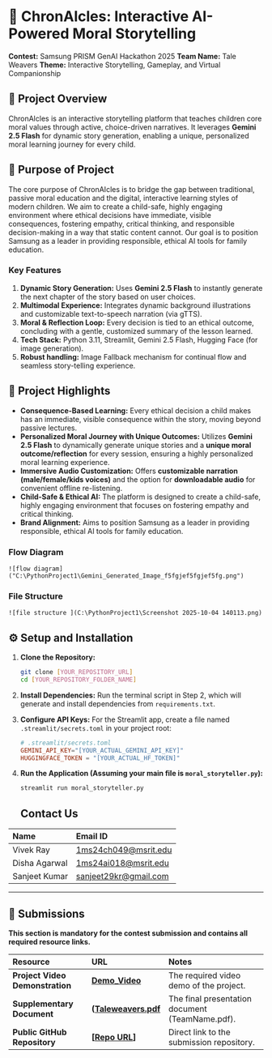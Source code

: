 # 🌳 ChronAlcles: Interactive AI-Powered Moral Storytelling

**Contest:** Samsung PRISM GenAI Hackathon 2025
**Team Name:** Tale Weavers
**Theme:** Interactive Storytelling, Gameplay, and Virtual Companionship

## 📜 Project Overview
ChronAlcles is an interactive storytelling platform that teaches children core moral values through active, choice-driven narratives. It leverages **Gemini 2.5 Flash** for dynamic story generation, enabling a unique, personalized moral learning journey for every child.

## 🎯 Purpose of Project
The core purpose of ChronAIcles is to bridge the gap between traditional, passive moral education and the digital, interactive learning styles of modern children. We aim to create a child-safe, highly engaging environment where ethical decisions have immediate, visible consequences, fostering empathy, critical thinking, and responsible decision-making in a way that static content cannot. Our goal is to position Samsung as a leader in providing responsible, ethical AI tools for family education.

### Key Features
1.  **Dynamic Story Generation:** Uses **Gemini 2.5 Flash** to instantly generate the next chapter of the story based on user choices.
2.  **Multimodal Experience:** Integrates dynamic background illustrations and customizable text-to-speech narration (via gTTS).
3.  **Moral & Reflection Loop:** Every decision is tied to an ethical outcome, concluding with a gentle, customized summary of the lesson learned.
4.  **Tech Stack:** Python 3.11, Streamlit, Gemini 2.5 Flash, Hugging Face (for image generation).
5.  **Robust handling:** Image Fallback mechanism for continual flow and seamless story-telling experience.

## 🚀 Project Highlights
- **Consequence-Based Learning:** Every ethical decision a child makes has an immediate, visible consequence within the story, moving beyond passive lectures.
- **Personalized Moral Journey with Unique Outcomes:** Utilizes **Gemini 2.5 Flash** to dynamically generate unique stories and a **unique moral outcome/reflection** for every session, ensuring a highly personalized moral learning experience.
- **Immersive Audio Customization:** Offers **customizable narration (male/female/kids voices)** and the option for **downloadable audio** for convenient offline re-listening.
- **Child-Safe & Ethical AI:** The platform is designed to create a child-safe, highly engaging environment that focuses on fostering empathy and critical thinking.
- **Brand Alignment:** Aims to position Samsung as a leader in providing responsible, ethical AI tools for family education.


### Flow Diagram
    ![flow diagram]("C:\PythonProject1\Gemini_Generated_Image_f5fgjef5fgjef5fg.png")

### File Structure 
    ![file structure ](C:\PythonProject1\Screenshot 2025-10-04 140113.png)




## ⚙️ Setup and Installation

1.  **Clone the Repository:**
    ```bash
    git clone [YOUR_REPOSITORY_URL]
    cd [YOUR_REPOSITORY_FOLDER_NAME]
    ```

2.  **Install Dependencies:** Run the terminal script in Step 2, which will generate and install dependencies from `requirements.txt`.

3.  **Configure API Keys:** For the Streamlit app, create a file named `.streamlit/secrets.toml` in your project root:
    ```toml
    # .streamlit/secrets.toml
    GEMINI_API_KEY="[YOUR_ACTUAL_GEMINI_API_KEY]"
    HUGGINGFACE_TOKEN = "[YOUR_ACTUAL_HF_TOKEN]"
    ```

4.  **Run the Application (Assuming your main file is `moral_storyteller.py`):**
    ```bash
    streamlit run moral_storyteller.py
    ```

    ## Contact Us

| Name | Email ID |
| :--- | :--- |
| Vivek Ray | 1ms24ch049@msrit.edu |
| Disha Agarwal | 1ms24ai018@msrit.edu |
| Sanjeet Kumar | sanjeet29kr@gmail.com |

---

## 📼 Submissions

**This section is mandatory for the contest submission and contains all required resource links.**

| Resource | URL | Notes |
| :--- | :--- | :--- |
| **Project Video Demonstration** | **[Demo_Video](https://drive.google.com/file/d/1Pt1q1LNDdeiBMK07N7EUHWTkVprrOt23/view?usp=drive_link)** | The required video demo of the project. |
| **Supplementary Document** | **([Taleweavers.pdf](https://drive.google.com/file/d/1YGWXnlbfiHWmbebcF6AETDVRXsy08CJR/view?usp=drive_link)** | The final presentation document (TeamName.pdf). |
| **Public GitHub Repository** | **[[Repo URL](https://github.com/disha-a-a/TaleWeavers_RIT_ThemeID_2.4)]** | Direct link to the submission repository. |